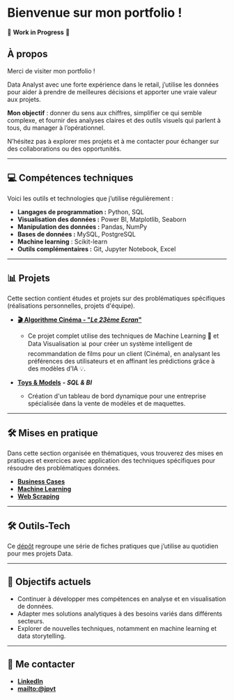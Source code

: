 # Bienvenue sur mon portfolio !

🚧 **Work in Progress** 🚧

## À propos  
Merci de visiter mon portfolio !

Data Analyst avec une forte expérience dans le retail, j’utilise les données pour aider à prendre de meilleures décisions et apporter une vraie valeur aux projets.

**Mon objectif** : donner du sens aux chiffres, simplifier ce qui semble complexe, et fournir des analyses claires et des outils visuels qui parlent à tous, du manager à l’opérationnel.

N’hésitez pas à explorer mes projets et à me contacter pour échanger sur des collaborations ou des opportunités.

---

## 💻 Compétences techniques  
Voici les outils et technologies que j’utilise régulièrement :  
- **Langages de programmation :** Python, SQL  
- **Visualisation des données :** Power BI, Matplotlib, Seaborn  
- **Manipulation des données :** Pandas, NumPy  
- **Bases de données :** MySQL, PostgreSQL
- **Machine learning** : Scikit-learn
- **Outils complémentaires :** Git, Jupyter Notebook, Excel  

---

## 📊 Projets  
Cette section contient études et projets sur des problématiques spécifiques (réalisations personnelles, projets d'équipe).

- **[🎬 Algorithme Cinéma - "***Le 23ème Ecran***"](https://github.com/jpvt-data/AlgoCinema/blob/main/README.md)**
   - Ce projet complet utilise des techniques de Machine Learning 🤖 et Data Visualisation 📊 pour créer un système intelligent de recommandation de films pour un client (Cinéma), en analysant les préférences des utilisateurs et en affinant les prédictions grâce à des modèles d'IA 💡.

- **[Toys & Models](./donnees/projet/toys_and_models/README.md)** ***- SQL & BI***
  - Création d'un tableau de bord dynamique pour une entreprise spécialisée dans la vente de modèles et de maquettes.

---

## 🛠 Mises en pratique  
Dans cette section organisée en thématiques, vous trouverez des mises en pratiques et exercices avec application des techniques spécifiques pour résoudre des problématiques données.

- [**Business Cases**](./donnees/mise_en_pratique/business_case/business_case.md)
- [**Machine Learning**](./donnees/mise_en_pratique/machine_learning/machine_learning.md)
- [**Web Scraping**](./donnees/mise_en_pratique/web_scraping/web_scraping.md)

---

## **🛠️ Outils-Tech**
Ce [dépôt](https://github.com/jpvt-data/Outils-Tech/blob/main/README.md) regroupe une série de fiches pratiques que j’utilise au quotidien pour mes projets Data.

---

## 🎯 Objectifs actuels  
- Continuer à développer mes compétences en analyse et en visualisation de données.  
- Adapter mes solutions analytiques à des besoins variés dans différents secteurs.  
- Explorer de nouvelles techniques, notamment en machine learning et data storytelling.  

---

## 🚀 Me contacter  
- **[LinkedIn](https://www.linkedin.com/in/jpvt33)** 
- **[mailto:@jpvt](mailto:jpvt@outlook.fr)**


